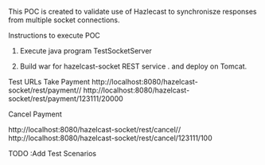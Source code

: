This POC is created to validate use of Hazlecast to synchronisze responses from multiple socket connections.


Instructions to execute POC

1. Execute java program TestSocketServer

2. Build war for hazelcast-socket REST service . and deploy on Tomcat.

Test URLs
Take Payment
http://localhost:8080/hazelcast-socket/rest/payment/<reservaion id>/<wait-time-socket response>
http://localhost:8080/hazelcast-socket/rest/payment/123111/20000

Cancel Payment 

http://localhost:8080/hazelcast-socket/rest/cancel/<reservaion id>/<wait-time-socket response>
http://localhost:8080/hazelcast-socket/rest/cancel/123111/100

TODO :Add Test Scenarios 
